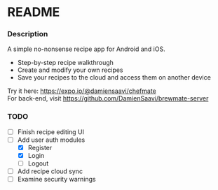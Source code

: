# README

### Description
A simple no-nonsense recipe app for Android and iOS.
* Step-by-step recipe walkthrough
* Create and modify your own recipes
* Save your recipes to the cloud and access them on another device

Try it here: https://expo.io/@damiensaavi/chefmate  
For back-end, visit https://github.com/DamienSaavi/brewmate-server

### TODO
- [ ] Finish recipe editing UI
- [ ] Add user auth modules
  - [x] Register
  - [x] Login
  - [ ] Logout
- [ ] Add recipe cloud sync
- [ ] Examine security warnings
